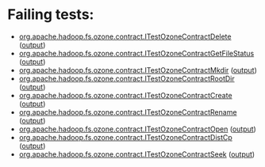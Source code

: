 # Failing tests: 

 * [org.apache.hadoop.fs.ozone.contract.ITestOzoneContractDelete](hadoop-ozone/integration-test/org.apache.hadoop.fs.ozone.contract.ITestOzoneContractDelete.txt) ([output](hadoop-ozone/integration-test/org.apache.hadoop.fs.ozone.contract.ITestOzoneContractDelete-output.txt))
 * [org.apache.hadoop.fs.ozone.contract.ITestOzoneContractGetFileStatus](hadoop-ozone/integration-test/org.apache.hadoop.fs.ozone.contract.ITestOzoneContractGetFileStatus.txt) ([output](hadoop-ozone/integration-test/org.apache.hadoop.fs.ozone.contract.ITestOzoneContractGetFileStatus-output.txt))
 * [org.apache.hadoop.fs.ozone.contract.ITestOzoneContractMkdir](hadoop-ozone/integration-test/org.apache.hadoop.fs.ozone.contract.ITestOzoneContractMkdir.txt) ([output](hadoop-ozone/integration-test/org.apache.hadoop.fs.ozone.contract.ITestOzoneContractMkdir-output.txt))
 * [org.apache.hadoop.fs.ozone.contract.ITestOzoneContractRootDir](hadoop-ozone/integration-test/org.apache.hadoop.fs.ozone.contract.ITestOzoneContractRootDir.txt) ([output](hadoop-ozone/integration-test/org.apache.hadoop.fs.ozone.contract.ITestOzoneContractRootDir-output.txt))
 * [org.apache.hadoop.fs.ozone.contract.ITestOzoneContractCreate](hadoop-ozone/integration-test/org.apache.hadoop.fs.ozone.contract.ITestOzoneContractCreate.txt) ([output](hadoop-ozone/integration-test/org.apache.hadoop.fs.ozone.contract.ITestOzoneContractCreate-output.txt))
 * [org.apache.hadoop.fs.ozone.contract.ITestOzoneContractRename](hadoop-ozone/integration-test/org.apache.hadoop.fs.ozone.contract.ITestOzoneContractRename.txt) ([output](hadoop-ozone/integration-test/org.apache.hadoop.fs.ozone.contract.ITestOzoneContractRename-output.txt))
 * [org.apache.hadoop.fs.ozone.contract.ITestOzoneContractOpen](hadoop-ozone/integration-test/org.apache.hadoop.fs.ozone.contract.ITestOzoneContractOpen.txt) ([output](hadoop-ozone/integration-test/org.apache.hadoop.fs.ozone.contract.ITestOzoneContractOpen-output.txt))
 * [org.apache.hadoop.fs.ozone.contract.ITestOzoneContractDistCp](hadoop-ozone/integration-test/org.apache.hadoop.fs.ozone.contract.ITestOzoneContractDistCp.txt) ([output](hadoop-ozone/integration-test/org.apache.hadoop.fs.ozone.contract.ITestOzoneContractDistCp-output.txt))
 * [org.apache.hadoop.fs.ozone.contract.ITestOzoneContractSeek](hadoop-ozone/integration-test/org.apache.hadoop.fs.ozone.contract.ITestOzoneContractSeek.txt) ([output](hadoop-ozone/integration-test/org.apache.hadoop.fs.ozone.contract.ITestOzoneContractSeek-output.txt))
